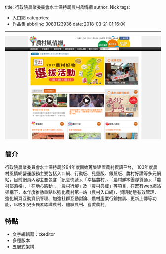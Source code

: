 title: 行政院農業委員會水土保持局農村風情網
author: Nick
tags:
  - 入口網
categories:
  - 作品集
abbrlink: 3083123936
date: 2018-03-21 01:16:00
---

![](/images/img-23.png)

## 簡介
行政院農業委員會水土保持局於94年度開始蒐集建置農村資訊平台， 103年度農村風情網營運服務主要包括入口網、行動版、兒童版、銀髮版、農村好讚等多元網站，目前網頁內容主要包含「訊息快遞」、「幸福農村」、「農村鮮本團隊貨通」、「農村部落格」、「在地心感動」、「農村行腳」及「農村典藏」等項目，在既有web網站架構下，本年度推動重點以強化農村第一站（農村入口網）、資訊動態有效管理、強化網頁互動資訊管理、加強社群互動討論、農村產業行銷推廣、更新上傳等功能，以吸引更多民眾認識農村、體驗農村、喜愛農村。

## 特點
- 文字編輯器：ckeditor
- 多種版本
- 五層式架構 